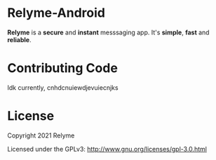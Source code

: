 # Relyme-Android

**Relyme** is a **secure** and **instant** messsaging app. It's **simple**, **fast** and **reliable**.



# Contributing Code

Idk currently, cnhdcnuiewdjevuiecnjks

# License

Copyright 2021 Relyme

Licensed under the GPLv3: http://www.gnu.org/licenses/gpl-3.0.html
